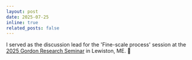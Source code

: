 ```yaml
---
layout: post
date: 2025-07-25
inline: true
related_posts: false
---
```


I served as the discussion lead for the 'Fine-scale process' session at the [2025 Gordon Research Seminar](https://www.grc.org/radiation-and-climate-grs-conference/2025/) in Lewiston, ME. :microphone: 
